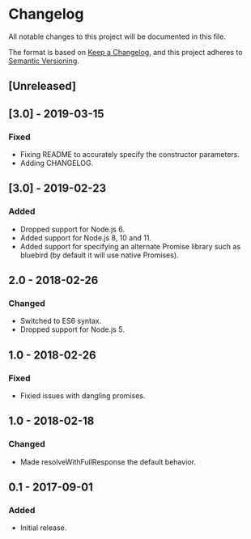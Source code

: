 # Changelog
All notable changes to this project will be documented in this file.

The format is based on [Keep a Changelog](https://keepachangelog.com/en/1.0.0/),
and this project adheres to [Semantic Versioning](https://semver.org/spec/v2.0.0.html).

## [Unreleased]

## [3.0] - 2019-03-15
### Fixed
- Fixing README to accurately specify the constructor parameters.
- Adding CHANGELOG.

## [3.0] - 2019-02-23
### Added
- Dropped support for Node.js 6.
- Added support for Node.js 8, 10 and 11.
- Added support for specifying an alternate Promise library such as bluebird (by default it will use native Promises).

## 2.0 - 2018-02-26
### Changed
- Switched to ES6 syntax.
- Dropped support for Node.js 5.

## 1.0 - 2018-02-26
### Fixed
- Fixied issues with dangling promises.

## 1.0 - 2018-02-18
### Changed
- Made resolveWithFullResponse the default behavior.

## 0.1 - 2017-09-01
### Added
- Initial release.
